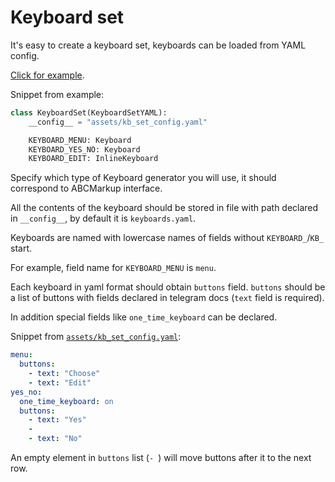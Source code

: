 # Keyboard set

It's easy to create a keyboard set, keyboards can be loaded from YAML config.

[Click for example](https://github.com/timoniq/telegrinder/blob/main/examples/kb_set.py).

Snippet from example:

```python
class KeyboardSet(KeyboardSetYAML):
    __config__ = "assets/kb_set_config.yaml"

    KEYBOARD_MENU: Keyboard
    KEYBOARD_YES_NO: Keyboard
    KEYBOARD_EDIT: InlineKeyboard
```

Specify which type of Keyboard generator you will use, it should correspond to ABCMarkup interface.

All the contents of the keyboard should be stored in file with path declared in `__config__`, by default it is `keyboards.yaml`.

Keyboards are named with lowercase names of fields without `KEYBOARD_`/`KB_` start.

For example, field name for `KEYBOARD_MENU` is `menu`.

Each keyboard in yaml format should obtain `buttons` field. `buttons` should be a list of buttons with fields declared in telegram docs (`text` field is required).

In addition special fields like `one_time_keyboard` can be declared.

Snippet from [`assets/kb_set_config.yaml`](https://github.com/timoniq/telegrinder/blob/main/examples/assets/kb_set_config.yaml):

```yaml
menu:
  buttons:
    - text: "Choose"
    - text: "Edit"
yes_no:
  one_time_keyboard: on
  buttons:
    - text: "Yes"
    -
    - text: "No"
```

An empty element in `buttons` list (`- `) will move buttons after it to the next row.
